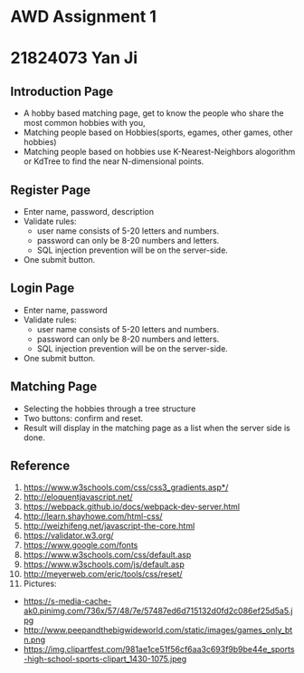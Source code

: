 # AWD Assignment 1
# 21824073 Yan Ji
## Introduction Page
* A hobby based matching page, get to know the people who share the most common hobbies with you,
* Matching people based on Hobbies(sports, egames, other games, other hobbies)
* Matching people based on hobbies use K-Nearest-Neighbors alogorithm or KdTree to find the near N-dimensional points.

## Register Page
* Enter name, password, description
* Validate rules:
  * user name consists of 5-20 letters and numbers. 
  * password can only be 8-20 numbers and letters.
  * SQL injection prevention will be on the server-side.
* One submit button.

## Login Page
* Enter name, password
* Validate rules:
  * user name consists of 5-20 letters and numbers. 
  * password can only be 8-20 numbers and letters.
  * SQL injection prevention will be on the server-side.
* One submit button.
  
## Matching Page
* Selecting the hobbies through a tree structure
* Two buttons: confirm and reset.
* Result will display in the matching page as a list when the server side is done.

## Reference
1. https://www.w3schools.com/css/css3_gradients.asp*/
2. http://eloquentjavascript.net/
3. https://webpack.github.io/docs/webpack-dev-server.html
4. http://learn.shayhowe.com/html-css/
5. http://weizhifeng.net/javascript-the-core.html
6. https://validator.w3.org/
7. https://www.google.com/fonts
8. https://www.w3schools.com/css/default.asp
9. https://www.w3schools.com/js/default.asp
10. http://meyerweb.com/eric/tools/css/reset/
11. Pictures: 
 * https://s-media-cache-ak0.pinimg.com/736x/57/48/7e/57487ed6d715132d0fd2c086ef25d5a5.jpg
 * http://www.peepandthebigwideworld.com/static/images/games_only_btn.png
 * https://img.clipartfest.com/981ae1ce51f56cf6aa3c693f9b9be44e_sports-high-school-sports-clipart_1430-1075.jpeg
